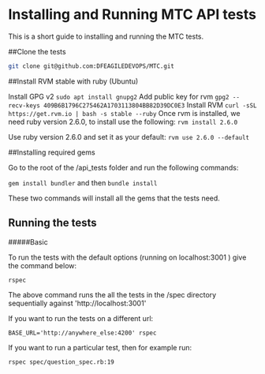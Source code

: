 Installing and Running MTC API tests
================================

This is a short guide to installing and running the MTC tests.  

##Clone the tests

```bash
git clone git@github.com:DFEAGILEDEVOPS/MTC.git
```

##Install RVM stable with ruby (Ubuntu)

Install GPG v2
`sudo apt install gnupg2`
Add public key for rvm
`gpg2 --recv-keys 409B6B1796C275462A1703113804BB82D39DC0E3`
Install RVM
`curl -sSL https://get.rvm.io | bash -s stable --ruby`
Once rvm is installed, we need ruby version 2.6.0, to install use the following:
 `rvm install 2.6.0`
 
Use ruby version 2.6.0 and set it as your default:
 `rvm use 2.6.0 --default`

##Installing required gems

Go to the root of the /api_tests folder and run the following commands:

`gem install bundler` and then `bundle install`

These two commands will install all the gems that the tests need.

## Running the tests

#####Basic

To run the tests with the default options (running on localhost:3001 ) give the command below:

`rspec`
 
 The above command runs the all the tests in the /spec directory sequentially against 'http://localhost:3001'

If you want to run the tests on a different url:

`BASE_URL='http://anywhere_else:4200' rspec`

If you want to run a particular test, then for example run:

`rspec spec/question_spec.rb:19`

